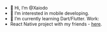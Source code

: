 - 👋 Hi, I’m @Xaiodo
- 👀 I’m interested in mobile developing.
- 🌱 I’m currently learning Dart/Flutter.
Work: 
- React Native project with my friends - [here][react native].

[react native]:https://github.com/milkanuch/RN-BankingApp "here"
<!---
Xaiodo/Xaiodo is a ✨ special ✨ repository because its `README.md` (this file) appears on your GitHub profile.
You can click the Preview link to take a look at your changes.
--->
